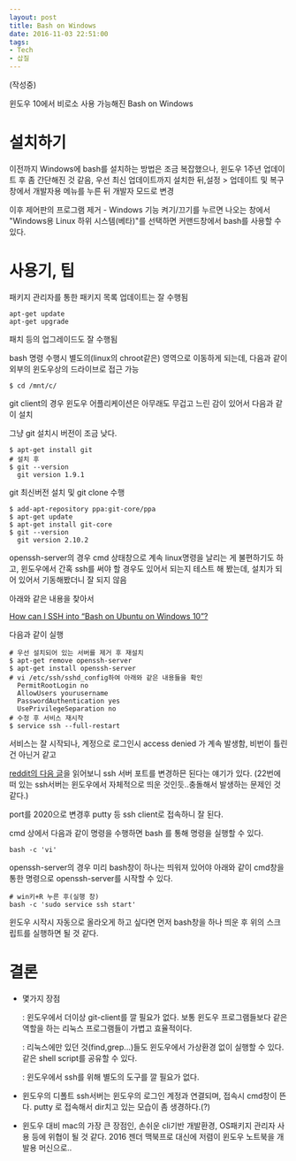 ```yaml
---
layout: post
title: Bash on Windows
date: 2016-11-03 22:51:00
tags:
- Tech
- 삽질
---
```


(작성중)

윈도우 10에서 비로소 사용 가능해진 Bash on Windows

# 설치하기

이전까지 Windows에 bash를 설치하는 방법은 조금 복잡했으나, 윈도우 1주년 업데이트 후 좀 간단해진 것 같음, 우선 최신 업데이트까지 설치한 뒤,설정 > 업데이트 및 복구 창에서 개발자용 메뉴를 누른 뒤 개발자 모드로 변경

이후 제어판의 프로그램 제거 - Windows 기능 켜기/끄기를 누르면 나오는 창에서 "Windows용 Linux 하위 시스템(베타)"를 선택하면 커맨드창에서 bash를 사용할 수 있다.

# 사용기, 팁

패키지 관리자를 통한 패키지 목록 업데이트는 잘 수행됨

    apt-get update
    apt-get upgrade

패치 등의 업그레이드도 잘 수행됨

bash 명령 수행시 별도의(linux의 chroot같은) 영역으로 이동하게 되는데, 다음과 같이 외부의 윈도우상의 드라이브로 접근 가능

    $ cd /mnt/c/

git client의 경우 윈도우 어플리케이션은 아무래도 무겁고 느린 감이 있어서 다음과 같이 설치

그냥 git 설치시 버전이 조금 낮다.

    $ apt-get install git
    # 설치 후
    $ git --version
      git version 1.9.1

git 최신버전 설치 및 git clone 수행

    $ add-apt-repository ppa:git-core/ppa
    $ apt-get update
    $ apt-get install git-core
    $ git --version
      git version 2.10.2

openssh-server의 경우 cmd 상태창으로 계속 linux명령을 날리는 게 불편하기도 하고, 윈도우에서 간혹 ssh를 써야 할 경우도 있어서 되는지 테스트 해 봤는데, 설치가 되어 있어서 기동해봤더니 잘 되지 않음

아래와 같은 내용을 찾아서

[How can I SSH into “Bash on Ubuntu on Windows 10”?](http://superuser.com/questions/1111591/how-can-i-ssh-into-bash-on-ubuntu-on-windows-10)

다음과 같이 실행

    # 우선 설치되어 있는 서버를 제거 후 재설치
    $ apt-get remove openssh-server
    $ apt-get install openssh-server
    # vi /etc/ssh/sshd_config하여 아래와 같은 내용들을 확인
      PermitRootLogin no
      AllowUsers yourusername
      PasswordAuthentication yes
      UsePrivilegeSeparation no
    # 수정 후 서비스 재시작
    $ service ssh --full-restart

서비스는 잘 시작되나, 계정으로 로그인시 access denied 가 계속 발생함, 비번이 틀린 건 아닌거 같고

[reddit의 다음 글](https://www.reddit.com/r/Windows10/comments/4vx5a3/enabling_openssh_remote_ssh_logins_via_bash_on/)을 읽어보니 ssh 서버 포트를 변경하믄 된다는 얘기가 있다. (22번에 떠 있는 ssh서버는 윈도우에서 자체적으로 띄운 것인듯..충돌해서 발생하는 문제인 것 같다.)

port를 2020으로 변경후 putty 등 ssh client로 접속하니 잘 된다.


cmd 상에서 다음과 같이 명령을 수행하면 bash 를 통해 명령을 실행할 수 있다.

    bash -c 'vi'

openssh-server의 경우 미리 bash창이 하나는 띄워져 있어야 아래와 같이 cmd창을 통한 명령으로 openssh-server를 시작할 수 있다.

    # win키+R 누른 후(실행 창)
    bash -c 'sudo service ssh start'

윈도우 시작시 자동으로 올라오게 하고 싶다면 먼저 bash창을 하나 띄운 후 위의 스크립트를 실행하면 될 것 같다.

# 결론

- 몇가지 장점

    : 윈도우에서 더이상 git-client를 깔 필요가 없다. 보통 윈도우 프로그램들보다 같은 역할을 하는 리눅스 프로그램들이 가볍고 효율적이다.

    : 리눅스에만 있던 것(find,grep...)들도 윈도우에서 가상환경 없이 실행할 수 있다. 같은 shell script를 공유할 수 있다.

    : 윈도우에서 ssh를 위해 별도의 도구를 깔 필요가 없다.

- 윈도우의 디폴트 ssh서버는 윈도우의 로그인 계정과 연결되며, 접속시 cmd창이 뜬다. putty 로 접속해서 dir치고 있는 모습이 좀 생경하다.(?)

- 윈도우 대비 mac의 가장 큰 장점인, 손쉬운 cli기반 개발환경, OS패키지 관리자 사용 등에 위협이 될 것 같다. 2016 젠더 맥북프로 대신에 저렴이 윈도우 노트북을 개발용 머신으로..
